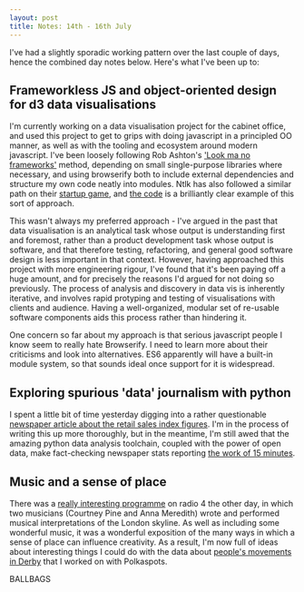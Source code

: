 ```yaml
---
layout: post
title: Notes: 14th - 16th July
---
```


I've had a slightly sporadic working pattern over the last couple of days, hence the combined day notes below. Here's what I've been up to:

## Frameworkless JS and object-oriented design for d3 data visualisations
I'm currently working on a data visualisation project for the cabinet office, and used this project to get to grips with doing javascript in a principled OO manner, as well as with the tooling and ecosystem around modern javascript. I've been loosely following Rob Ashton's ['Look ma no frameworks'][1] method, depending on small single-purpose libraries where necessary, and using browserify both to include external dependencies and structure my own code neatly into modules. Ntlk has also followed a similar path on their [startup game][2], and [the code][3] is a brilliantly clear example of this sort of approach.

This wasn't always my preferred approach - I've argued in the past that data visualisation is an analytical task whose output is understanding first and foremost, rather than a product development task whose output is software, and that therefore testing, refactoring, and general good software design is less important in that context. However, having approached this project with more engineering rigour, I've found that it's been paying off a huge amount, and for precisely the reasons I'd argued for not doing so previously. The process of analysis and discovery in data vis is inherently iterative, and involves rapid protyping and testing of visualisations with clients and audience. Having a well-organized, modular set of re-usable software components aids this process rather than hindering it.

One concern so far about my approach is that serious javascript people I know seem to really hate Browserify. I need to learn more about their criticisms and look into alternatives. ES6 apparently will have a built-in module system, so that sounds ideal once support for it is widespread.

## Exploring spurious 'data' journalism with python
I spent a little bit of time yesterday digging into a rather questionable [newspaper article about the retail sales index figures][4]. I'm in the process of writing this up more thoroughly, but in the meantime, I'm still awed that the amazing python data analysis toolchain, coupled with the power of open data, make fact-checking newspaper stats reporting [the work of 15 minutes][5].

## Music and a sense of place
There was a [really interesting programme][6] on radio 4 the other day, in which two musicians (Courtney Pine and Anna Meredith) wrote and performed musical interpretations of the London skyline. As well as including some wonderful music, it was a wonderful exposition of the many ways in which a sense of place can influence creativity. As a result, I'm now full of ideas about interesting things I could do with the data about [people's movements in Derby][7] that I worked on with Polkaspots.


BALLBAGS

[1]: http://codeofrob.com/entries/look-ma,-no-frameworks.html
[2]: http://games.ntlk.net/startupgame/
[3]: http://code.thatspacecat.net/?p=startupgame.git
[4]: http://www.theguardian.com/business/2014/jul/14/interest-rate-fears-consumer-spending?commentpage=1
[5]: http://nbviewer.ipython.org/gist/timcowlishaw/99632356b3857ff622f5
[6]: http://www.bbc.co.uk/programmes/b04966rw
[7]: http://labs.polkaspots.com/flows/


